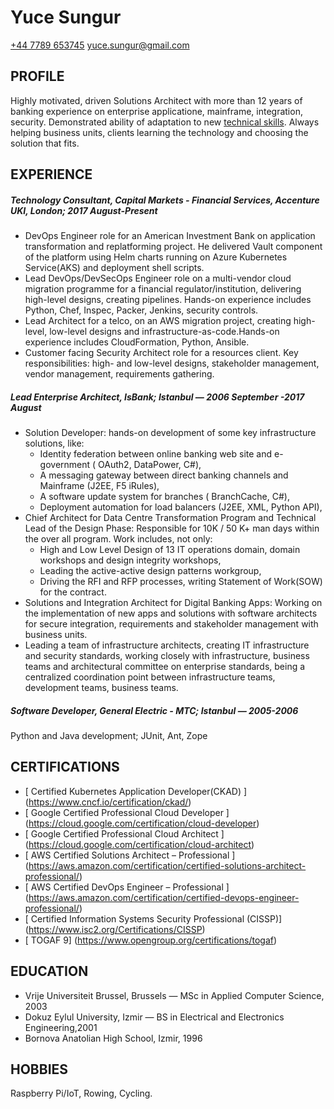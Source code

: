 Yuce Sungur
====
[+44 7789 653745](tel:+447789653745)
[yuce.sungur@gmail.com](mailto:yuce.sungur@gmail.com)

PROFILE
-----
Highly motivated, driven Solutions Architect with more than 12 years of banking experience on enterprise applicatione, mainframe, integration, security.
Demonstrated ability of adaptation to new [technical skills](#certifications). 
Always helping business units, clients learning the technology and choosing the solution that fits.

EXPERIENCE 
---
##### Technology Consultant, Capital Markets - Financial Services, Accenture UKI, London; 2017 August-Present
+ DevOps Engineer role for an American Investment Bank on application transformation and replatforming project. He delivered Vault component of the platform using Helm charts running on Azure Kubernetes Service(AKS) and deployment shell scripts.
+ Lead DevOps/DevSecOps Engineer role on a multi-vendor cloud migration programme for a financial regulator/institution, delivering high-level designs, creating pipelines. Hands-on experience includes Python, Chef, Inspec, Packer, Jenkins, security controls.
+ Lead Architect for a telco, on an AWS migration project, creating high-level, low-level designs and infrastructure-as-code.Hands-on experience includes CloudFormation, Python, Ansible.
+ Customer facing Security Architect role for a resources client. Key responsibilities: high- and low-level designs, stakeholder management, vendor management, requirements gathering.
##### Lead Enterprise Architect, IsBank; Istanbul — 2006 September -2017 August
+ Solution Developer: hands-on development of some key infrastructure solutions, like:
  + Identity federation between online banking web site and e-government ( OAuth2, DataPower, C#),
  + A messaging gateway between direct banking channels and Mainframe (J2EE, F5 iRules),
  + A software update system for branches ( BranchCache, C#),
  + Deployment automation for load balancers (J2EE, XML, Python API),
+ Chief Architect for Data Centre Transformation Program and Technical Lead of the Design Phase: Responsible for 10K / 50 K+ man days within the over all program. Work includes, not only:
  + High and Low Level Design of 13 IT operations domain, domain workshops and design integrity workshops,
  + Leading the active-active design patterns workgroup,
  + Driving the RFI and RFP processes, writing Statement of Work(SOW) for the contract.
+ Solutions and Integration Architect for Digital Banking Apps: Working on the implementation of new apps and solutions with software architects for secure integration, requirements and stakeholder management with business units.
+ Leading a team of infrastructure architects, creating IT infrastructure and security standards, working closely with infrastructure, business teams and architectural committee on enterprise standards, being a centralized coordination point between infrastructure teams, development teams, business teams.

##### Software Developer, General Electric - MTC; Istanbul — 2005-2006
Python and Java development; JUnit, Ant, Zope 

CERTIFICATIONS
---
* [ Certified Kubernetes Application Developer(CKAD) ] (https://www.cncf.io/certification/ckad/)
* [ Google Certified Professional Cloud Developer ] (https://cloud.google.com/certification/cloud-developer)
* [ Google Certified Professional Cloud Architect ] (https://cloud.google.com/certification/cloud-architect)
* [ AWS Certified Solutions Architect – Professional ] (https://aws.amazon.com/certification/certified-solutions-architect-professional/) 
* [ AWS Certified DevOps Engineer – Professional ] (https://aws.amazon.com/certification/certified-devops-engineer-professional/)
* [ Certified Information Systems Security Professional (CISSP)] (https://www.isc2.org/Certifications/CISSP)
* [ TOGAF 9] (https://www.opengroup.org/certifications/togaf)
 
 EDUCATION
---
- Vrije Universiteit Brussel, Brussels  — MSc in Applied Computer Science, 2003
- Dokuz Eylul University, Izmir — BS in Electrical and Electronics Engineering,2001
- Bornova Anatolian High School, Izmir, 1996
  
HOBBIES
---
Raspberry Pi/IoT, Rowing, Cycling.